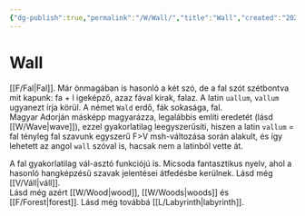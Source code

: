 ```yaml
---
{"dg-publish":true,"permalink":"/W/Wall/","title":"Wall","created":"2024-04-11T13:03","updated":"2024-04-12T17:00"}
---
```



# Wall

[[F/Fal\|Fal]]. Már önmagában is hasonló a két szó, de a fal szót szétbontva mit kapunk: fa + l igeképző, azaz fával kirak, falaz. A latin `uallum`, `vallum` ugyanezt írja körül. A német `Wald` erdő, fák sokasága, fal.  
Magyar Adorján másképp magyarázza, legalábbis említi eredetét (lásd [[W/Wave\|wave]]), ezzel gyakorlatilag leegyszerűsíti, hiszen a latin `vallum` = fal tényleg fal szavunk egyszerű F>V msh-változása során alakult, és így lehetett az angol `wall` szóval is, hacsak nem a latinból vette át.  

A fal gyakorlatilag vál-asztó funkciójú is. Micsoda fantasztikus nyelv, ahol a hasonló hangképzésű szavak jelentései átfedésbe kerülnek. Lásd még [[V/Váll\|váll]].  
Lásd még azért [[W/Wood\|wood]], [[W/Woods\|woods]] és [[F/Forest\|forest]]. Lásd még továbbá [[L/Labyrinth\|labyrinth]].  